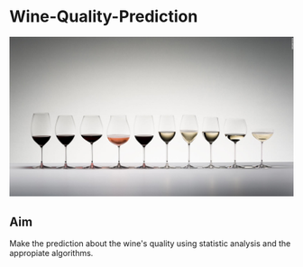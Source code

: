 # Wine-Quality-Prediction

![](https://github.com/elvisperlika/Wine-Quality-Prediction/blob/9198ed638ada2c569ae946c4dd36c9454d4cab21/images/wq.jpg)

## Aim

Make the prediction about the wine's quality using statistic analysis and the appropiate algorithms.

